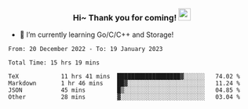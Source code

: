<h3 align="center">
    Hi~ Thank you for coming!
    <img src="https://media.giphy.com/media/hvRJCLFzcasrR4ia7z/giphy.gif" width="25px">
</h3>

<!--
**pineapple-man/pineapple-man** is a ✨ _special_ ✨ repository because its `README.md` (this file) appears on your GitHub profile.

Here are some ideas to get you started:
- 🔭 I’m currently working on ...
- 🤔 I’m looking for help with ...
- 💬 Ask me about ...
- 📫 How to reach me: ...
- 😄 Pronouns: ...
- ⚡ Fun fact: 
- 👯 I’m looking to collaborate on kubernetes
-->
- 🌱 I’m currently learning Go/C/C++ and Storage!

<!--START_SECTION:waka-->

```text
From: 20 December 2022 - To: 19 January 2023

Total Time: 15 hrs 19 mins

TeX            11 hrs 41 mins  ██████████████████▓░░░░░░   74.02 %
Markdown       1 hr 46 mins    ██▓░░░░░░░░░░░░░░░░░░░░░░   11.24 %
JSON           45 mins         █▒░░░░░░░░░░░░░░░░░░░░░░░   04.85 %
Other          28 mins         ▓░░░░░░░░░░░░░░░░░░░░░░░░   03.04 %
```

<!--END_SECTION:waka-->
